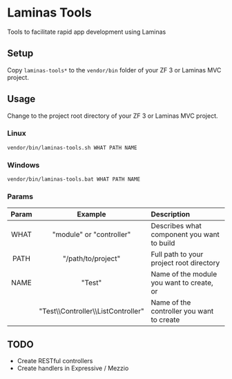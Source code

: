 # Laminas Tools
Tools to facilitate rapid app development using Laminas

## Setup
Copy `laminas-tools*` to the `vendor/bin` folder of your ZF 3 or Laminas MVC project.

## Usage
Change to the project root directory of your ZF 3 or Laminas MVC project.

### Linux
```
vendor/bin/laminas-tools.sh WHAT PATH NAME
```

### Windows
```
vendor/bin/laminas-tools.bat WHAT PATH NAME
```

### Params
| Param | Example | Description |
| :---: | :-----: | :---------- |
| WHAT  | "module" or "controller" | Describes what component you want to build |
| PATH  | "/path/to/project" | Full path to your project root directory |
| NAME  | "Test"  | Name of the module you want to create, or |
|       | "Test\\\Controller\\\ListController" | Name of the controller you want to create |

## TODO
* Create RESTful controllers
* Create handlers in Expressive / Mezzio

